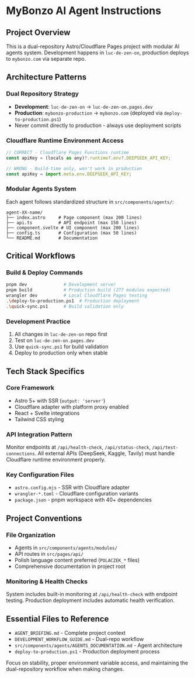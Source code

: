 # MyBonzo AI Agent Instructions

## Project Overview

This is a dual-repository Astro/Cloudflare Pages project with modular AI agents system. Development happens in `luc-de-zen-on`, production deploys to `mybonzo.com` via separate repo.

## Architecture Patterns

### Dual Repository Strategy

- **Development**: `luc-de-zen-on` → `luc-de-zen-on.pages.dev`
- **Production**: `mybonzo-production` → `mybonzo.com` (deployed via `deploy-to-production.ps1`)
- Never commit directly to production - always use deployment scripts

### Cloudflare Runtime Environment Access

```javascript
// CORRECT - Cloudflare Pages Functions runtime
const apiKey = (locals as any)?.runtime?.env?.DEEPSEEK_API_KEY;

// WRONG - Build-time only, won't work in production
const apiKey = import.meta.env.DEEPSEEK_API_KEY;
```

### Modular Agents System

Each agent follows standardized structure in `src/components/agents/`:

```
agent-XX-name/
├── index.astro     # Page component (max 200 lines)
├── api.ts          # API endpoint (max 150 lines)
├── component.svelte # UI component (max 200 lines)
├── config.ts       # Configuration (max 50 lines)
└── README.md       # Documentation
```

## Critical Workflows

### Build & Deploy Commands

```bash
pnpm dev              # Development server
pnpm build            # Production build (277 modules expected)
wrangler dev          # Local Cloudflare Pages testing
.\deploy-to-production.ps1  # Production deployment
.\quick-sync.ps1      # Build validation only
```

### Development Practice

1. All changes in `luc-de-zen-on` repo first
2. Test on `luc-de-zen-on.pages.dev`
3. Use `quick-sync.ps1` for build validation
4. Deploy to production only when stable

## Tech Stack Specifics

### Core Framework

- Astro 5+ with SSR (`output: 'server'`)
- Cloudflare adapter with platform proxy enabled
- React + Svelte integrations
- Tailwind CSS styling

### API Integration Pattern

Monitor endpoints at `/api/health-check`, `/api/status-check`, `/api/test-connections`. All external APIs (DeepSeek, Kaggle, Tavily) must handle Cloudflare runtime environment properly.

### Key Configuration Files

- `astro.config.mjs` - SSR with Cloudflare adapter
- `wrangler-*.toml` - Cloudflare configuration variants
- `package.json` - pnpm workspace with 40+ dependencies

## Project Conventions

### File Organization

- Agents in `src/components/agents/modules/`
- API routes in `src/pages/api/`
- Polish language content preferred (`POLACZEK_*` files)
- Comprehensive documentation in project root

### Monitoring & Health Checks

System includes built-in monitoring at `/api/health-check` with endpoint testing. Production deployment includes automatic health verification.

## Essential Files to Reference

- `AGENT_BRIEFING.md` - Complete project context
- `DEVELOPMENT_WORKFLOW_GUIDE.md` - Dual-repo workflow
- `src/components/agents/AGENTS_DOCUMENTATION.md` - Agent architecture
- `deploy-to-production.ps1` - Production deployment process

Focus on stability, proper environment variable access, and maintaining the dual-repository workflow when making changes.
